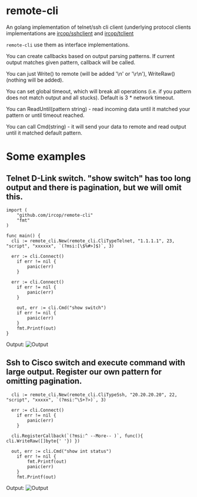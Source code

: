 # remote-cli

An golang implementation of telnet/ssh cli client (underlying protocol clients implementations are [ircop/sshclient](https://github.com/ircop/sshclient) and [ircop/tclient](https://github.com/ircop/tclient)

`remote-cli` use them as interface implementations.

You can create callbacks based on output parsing patterns. If current output matches given pattern, callback will be called.

You can just Write() to remote (will be added '\n' or '\r\n'), WriteRaw() (nothing will be added).

You can set global timeout, which will break all operations (i.e. if you pattern does not match output and all stucks). Default is 3 * network timeout.

You can ReadUntil(pattern string) - read incoming data until it matched your pattern or until timeout reached.

You can call Cmd(string) - it will send your data to remote and read output until it matched default pattern.


# Some examples


## Telnet D-Link switch. "show switch" has too long output and there is pagination, but we will omit this.

```
import (
	"github.com/ircop/remote-cli"
	"fmt"
)

func main() {
  cli := remote_cli.New(remote_cli.CliTypeTelnet, "1.1.1.1", 23, "script", "xxxxxx", `(?msi:[\$%#>]$)`, 3)
  
  err := cli.Connect()
	if err != nil {
		panic(err)
	}
  
  err := cli.Connect()
	if err != nil {
		panic(err)
	}
	
	out, err := cli.Cmd("show switch")
	if err != nil {
		panic(err)
	}
	fmt.Printf(out)
}
```

Output:
![Output](https://i.imgur.com/pUC97PI.png)


## Ssh to Cisco switch and execute command with large output. Register our own pattern for omitting pagination.

```
  cli := remote_cli.New(remote_cli.CliTypeSsh, "20.20.20.20", 22, "script", "xxxxx", `(?msi:^\S+?>)`, 3)

  err := cli.Connect()
	if err != nil {
		panic(err)
	}
  
  cli.RegisterCallback(`(?msi:^ --More-- )`, func(){ cli.WriteRaw([]byte{' '}) })

  out, err := cli.Cmd("show int status")
	if err != nil {
		fmt.Printf(out)
		panic(err)
	}
	fmt.Printf(out)
```

Output:
![Output](https://i.imgur.com/EB4nozo.png)
